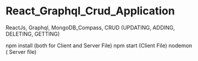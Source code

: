 # React_Graphql_Crud_Application
ReactJs, Graphql, MongoDB_Compass, CRUD (UPDATING, ADDING, DELETING, GETTING) 

npm install (both for Client and Server File)
npm start (Client File)
nodemon ( Server file)
